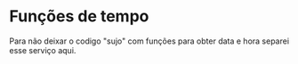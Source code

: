 # Funções de tempo

Para não deixar o codigo "sujo" com funções para obter data e hora separei esse serviço aqui.